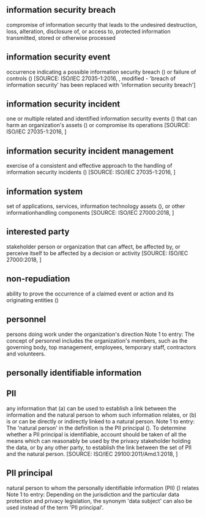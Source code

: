 ## 
## information	security	breach
compromise of information security that leads to the undesired destruction, loss, alteration, disclosure of, or access to, protected information transmitted, stored or otherwise processed
## 
## information security event
occurrence indicating a possible information security breach () or failure of controls ()
[SOURCE: ISO/IEC 27035-1:2016, , modified - 'breach of information security' has been replaced with 'information security breach']
## 
## information security incident
one or multiple related and identified information security events () that can harm an organization's assets () or compromise its operations
[SOURCE: ISO/IEC 27035-1:2016, ]
## 
## information security incident management
exercise of a consistent and effective approach to the handling of information security incidents ()
[SOURCE: ISO/IEC 27035-1:2016, ]
## 
## information system
set of applications, services, information technology assets (), or other informationhandling components
[SOURCE: ISO/IEC 27000:2018, ]
## 
## interested party
stakeholder person  or  organization  that  can  affect,  be  affected  by,  or  perceive  itself  to  be  affected  by  a decision or activity
[SOURCE: ISO/IEC 27000:2018, ]
## 
## non-repudiation
ability to prove the occurrence of a claimed event or action and its originating entities ()
## 
## personnel
persons doing work under the organization's direction
Note 1 to entry: The concept of personnel includes the organization's members, such as the governing body, top management, employees, temporary staff, contractors and volunteers.
## 
## personally	identifiable	information
## PII
any information that (a) can be used to establish a link between the information and the natural person to whom such information relates, or (b) is or can be directly or indirectly linked to a natural person.
Note  1  to  entry:  The  'natural  person'  in  the  definition  is  the PII  principal ().  To  determine  whether  a PII  principal  is  identifiable,  account  should  be  taken  of  all  the  means  which  can  reasonably  be  used  by  the privacy stakeholder holding the data, or by any other party, to establish the link between the set of PII and the natural person.
[SOURCE: ISO/IEC 29100:2011/Amd.1:2018, ]
## 
## PII principal
natural person to whom the personally identifiable information (PII) () relates
Note 1 to entry: Depending on the jurisdiction and the particular data protection and privacy legislation, the synonym 'data subject' can also be used instead of the term 'PII principal'.
